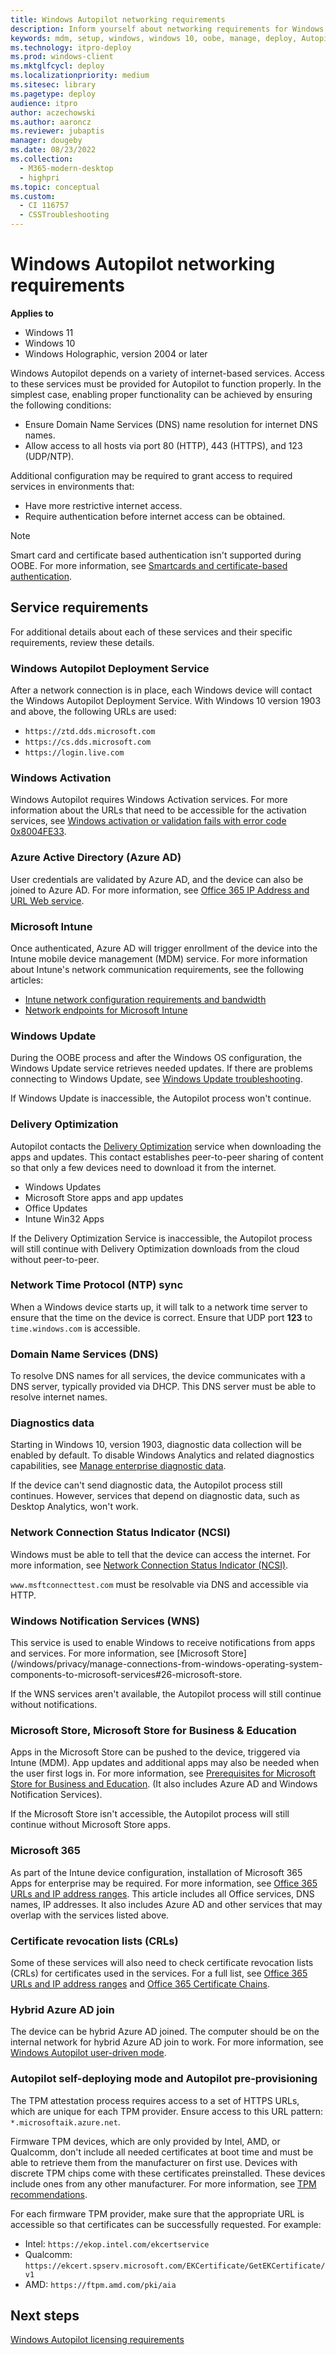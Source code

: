 ```yaml
---
title: Windows Autopilot networking requirements
description: Inform yourself about networking requirements for Windows Autopilot deployment.
keywords: mdm, setup, windows, windows 10, oobe, manage, deploy, Autopilot, ztd, zero-touch, partner, msfb, intune
ms.technology: itpro-deploy
ms.prod: windows-client
ms.mktglfcycl: deploy
ms.localizationpriority: medium
ms.sitesec: library
ms.pagetype: deploy
audience: itpro
author: aczechowski
ms.author: aaroncz
ms.reviewer: jubaptis
manager: dougeby
ms.date: 08/23/2022
ms.collection: 
  - M365-modern-desktop
  - highpri
ms.topic: conceptual
ms.custom: 
  - CI 116757
  - CSSTroubleshooting
---
```


# Windows Autopilot networking requirements

**Applies to**

- Windows 11
- Windows 10
- Windows Holographic, version 2004 or later

Windows Autopilot depends on a variety of internet-based services. Access to these services must be provided for Autopilot to function properly. In the simplest case, enabling proper functionality can be achieved by ensuring the following conditions:

- Ensure Domain Name Services (DNS) name resolution for internet DNS names.
- Allow access to all hosts via port 80 (HTTP), 443 (HTTPS), and 123 (UDP/NTP).

Additional configuration may be required to grant access to required services in environments that:

- Have more restrictive internet access.
- Require authentication before internet access can be obtained.

> [!NOTE]
> Smart card and certificate based authentication isn't supported during OOBE. For more information, see [Smartcards and certificate-based authentication](/azure/active-directory/devices/azureadjoin-plan#smartcards-and-certificate-based-authentication).

## Service requirements

For additional details about each of these services and their specific requirements, review these details.

### Windows Autopilot Deployment Service

After a network connection is in place, each Windows device will contact the Windows Autopilot Deployment Service. With Windows 10 version 1903 and above, the following URLs are used:

- `https://ztd.dds.microsoft.com`
- `https://cs.dds.microsoft.com`
- `https://login.live.com`

### Windows Activation

Windows Autopilot requires Windows Activation services. For more information about the URLs that need to be accessible for the activation services, see [Windows activation or validation fails with error code 0x8004FE33](https://support.microsoft.com/topic/windows-activation-or-validation-fails-with-error-code-0x8004fe33-a9afe65e-230b-c1ed-3414-39acd7fddf52).

### Azure Active Directory (Azure AD)

User credentials are validated by Azure AD, and the device can also be joined to Azure AD. For more information, see [Office 365 IP Address and URL Web service](/microsoft-365/enterprise/microsoft-365-ip-web-service).

### Microsoft Intune

Once authenticated, Azure AD will trigger enrollment of the device into the Intune mobile device management (MDM) service. For more information about Intune's network communication requirements, see the following articles:

- [Intune network configuration requirements and bandwidth](../intune/fundamentals/network-bandwidth-use.md)
- [Network endpoints for Microsoft Intune](../intune/fundamentals/intune-endpoints.md)

### Windows Update

During the OOBE process and after the Windows OS configuration, the Windows Update service retrieves needed updates. If there are problems connecting to Windows Update, see [Windows Update troubleshooting](/windows/deployment/update/windows-update-troubleshooting).

If Windows Update is inaccessible, the Autopilot process won't continue.

### Delivery Optimization

Autopilot contacts the [Delivery Optimization](/windows/deployment/update/waas-delivery-optimization) service when downloading the apps and updates. This contact establishes peer-to-peer sharing of content so that only a few devices need to download it from the internet.

- Windows Updates
- Microsoft Store apps and app updates
- Office Updates
- Intune Win32 Apps

If the Delivery Optimization Service is inaccessible, the Autopilot process will still continue with Delivery Optimization downloads from the cloud without peer-to-peer.

### Network Time Protocol (NTP) sync

When a Windows device starts up, it will talk to a network time server to ensure that the time on the device is correct. Ensure that UDP port **123** to `time.windows.com` is accessible.

### Domain Name Services (DNS)

To resolve DNS names for all services, the device communicates with a DNS server, typically provided via DHCP. This DNS server must be able to resolve internet names.

### Diagnostics data

Starting in Windows 10, version 1903, diagnostic data collection will be enabled by default. To disable Windows Analytics and related diagnostics capabilities, see [Manage enterprise diagnostic data](/windows/privacy/configure-windows-diagnostic-data-in-your-organization#manage-enterprise-diagnostic-data).

If the device can't send diagnostic data, the Autopilot process still continues. However, services that depend on diagnostic data, such as Desktop Analytics, won't work.

### Network Connection Status Indicator (NCSI)

Windows must be able to tell that the device can access the internet. For more information, see [Network Connection Status Indicator (NCSI)](/windows/privacy/manage-connections-from-windows-operating-system-components-to-microsoft-services#14-network-connection-status-indicator).

`www.msftconnecttest.com` must be resolvable via DNS and accessible via HTTP.

### Windows Notification Services (WNS)

This service is used to enable Windows to receive notifications from apps and services. For more information, see [Microsoft Store](/windows/privacy/manage-connections-from-windows-operating-system-components-to-microsoft-services#26-microsoft-store.

If the WNS services aren't available, the Autopilot process will still continue without notifications.

### Microsoft Store, Microsoft Store for Business & Education

Apps in the Microsoft Store can be pushed to the device, triggered via Intune (MDM). App updates and additional apps may also be needed when the user first logs in. For more information, see [Prerequisites for Microsoft Store for Business and Education](/microsoft-store/prerequisites-microsoft-store-for-business). (It also includes Azure AD and Windows Notification Services).

If the Microsoft Store isn't accessible, the Autopilot process will still continue without Microsoft Store apps.

### Microsoft 365

As part of the Intune device configuration, installation of Microsoft 365 Apps for enterprise may be required. For more information, see [Office 365 URLs and IP address ranges](/microsoft-365/enterprise/urls-and-ip-address-ranges). This article includes all Office services, DNS names, IP addresses. It also includes Azure AD and other services that may overlap with the services listed above.

### Certificate revocation lists (CRLs)

Some of these services will also need to check certificate revocation lists (CRLs) for certificates used in the services. For a full list, see [Office 365 URLs and IP address ranges](/microsoft-365/enterprise/urls-and-ip-address-ranges) and [Office 365 Certificate Chains](/microsoft-365/compliance/encryption-office-365-certificate-chains).

### Hybrid Azure AD join

The device can be hybrid Azure AD joined. The computer should be on the internal network for hybrid Azure AD join to work. For more information, see [Windows Autopilot user-driven mode](user-driven.md#user-driven-mode-for-hybrid-azure-ad-join).

### <a name="tpm"></a> Autopilot self-deploying mode and Autopilot pre-provisioning

The TPM attestation process requires access to a set of HTTPS URLs, which are unique for each TPM provider. Ensure access to this URL pattern: `*.microsoftaik.azure.net`.

Firmware TPM devices, which are only provided by Intel, AMD, or Qualcomm, don't include all needed certificates at boot time and must be able to retrieve them from the manufacturer on first use. Devices with discrete TPM chips come with these certificates preinstalled. These devices include ones from any other manufacturer. For more information, see [TPM recommendations](/windows/security/information-protection/tpm/tpm-recommendations).

For each firmware TPM provider, make sure that the appropriate URL is accessible so that certificates can be successfully requested. For example:

- Intel: `https://ekop.intel.com/ekcertservice`
- Qualcomm: `https://ekcert.spserv.microsoft.com/EKCertificate/GetEKCertificate/v1`
- AMD: `https://ftpm.amd.com/pki/aia`

## Next steps

[Windows Autopilot licensing requirements](licensing-requirements.md)
